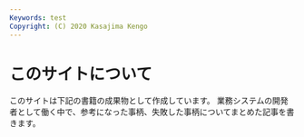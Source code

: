```yaml
---
Keywords: test
Copyright: (C) 2020 Kasajima Kengo
---
```


# このサイトについて

このサイトは下記の書籍の成果物として作成しています。
業務システムの開発者として働く中で、参考になった事柄、失敗した事柄についてまとめた記事を書きます。